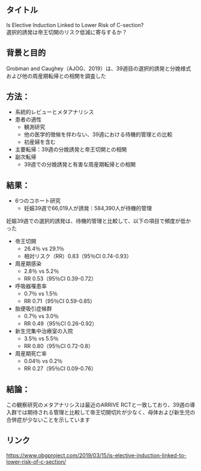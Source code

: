 ## タイトル
Is Elective Induction Linked to Lower Risk of C-section?  
選択的誘発は帝王切開のリスク低減に寄与するか？

## 背景と目的
Grobman and Caughey（AJOG、2019）は、39週目の選択的誘発と分娩様式および他の周産期転帰との相関を調査した

## 方法：
* 系統的レビューとメタアナリシス
* 患者の適性
  * 観測研究
  * 他の医学的徴候を伴わない、39週における待機的管理との比較
  * 初産婦を含む
* 主要転帰：39週の分娩誘発と帝王切開との相関
* 副次転帰
  * 39週での分娩誘発と有害な周産期転帰との相関  
## 結果：
* 6つのコホート研究
  * 妊娠39週で66,019人が誘発｜584,390人が待機的管理

妊娠39週での選択的誘発は、待機的管理と比較して、以下の項目で頻度が低かった
* 帝王切開
  * 26.4％ vs 29.1％
  * 相対リスク（RR）0.83（95％CI 0.74-0.93）
* 周産期感染
  * 2.8％ vs 5.2％
  * RR 0.53（95％CI 0.39-0.72）
* 呼吸器罹患率
  * 0.7％ vs 1.5％
  * RR 0.71（95％CI 0.59-0.85）
* 胎便吸引症候群
  * 0.7％ vs 3.0％
  * RR 0.49（95％CI 0.26-0.92）
* 新生児集中治療室の入院
  * 3.5％ vs 5.5％
  * RR 0.80（95％CI 0.72-0.8）
* 周産期死亡率
  * 0.04％ vs 0.2％
  * RR 0.27（95％CI 0.09-0.76）

## 結論：
この観察研究のメタアナリシスは最近のARRIVE RCTと一致しており、39週の導入群では期待される管理と比較して帝王切開切片が少なく、母体および新生児の合併症が少ないことを示しています

## リンク
https://www.obgproject.com/2019/03/15/is-elective-induction-linked-to-lower-risk-of-c-section/
